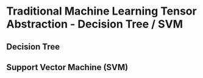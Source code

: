 # Traditional Machine Learning Tensor Abstraction - Decision Tree / SVM

## Decision Tree


## Support Vector Machine (SVM)
